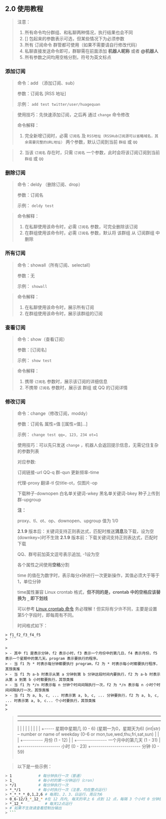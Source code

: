 ## 2.0 使用教程

> 注意：
>
> 1. 所有命令均分群组、和私聊两种情况，执行结果也会不同
> 2. [] 包起来的参数表示可选，但某些情况下为必须参数
> 3. 所有 订阅命令 群管都可使用（如果不需要请自行修改代码）
> 4. 私聊直接发送命令即可，群聊需在前面添加 **机器人昵称** 或者 **@机器人**
> 5. 所有参数之间均用空格分割，符号为英文标点

### 添加订阅

> 命令：add （添加订阅、sub）
>
> 参数：订阅名 [RSS 地址]
>
> 示例： `add test twitter/user/huagequan`

>
> 使用技巧：先快速添加订阅，之后再 通过 `change` 命令修改
>
> 命令解释：
>
> 1. 完全新增订阅时，必需 `订阅名` 及 `RSS地址（RSSHub订阅源可以省略域名，其余需要完整的URL地址）` 两个参数，默认订阅到当前 `群组` 或 `QQ`

> 2. 当该 `订阅名` 存在时，只需 `订阅名` 一个参数，此时会将该订阅订阅到当前 `群组` 或 `QQ`

### 删除订阅

> 命令：deldy （删除订阅、drop）
>
> 参数：订阅名
>
> 示例： `deldy test`

>
> 命令解释：
>
> 1. 在私聊使用该命令时，必需 `订阅名` 参数，可完全删除该订阅
> 2. 在群组使用该命令时，必需 `订阅名` 参数，默认将 该群组 从 订阅群组 中删除

### 所有订阅

> 命令：showall（所有订阅、selectall）
>
> 参数：无
>
> 示例： `showall`

>
> 命令解释：
>
> 1. 在私聊使用该命令时，展示所有订阅
> 2. 在群组使用该命令时，展示该群组的订阅

### 查看订阅

> 命令：show（查看订阅）
>
> 参数：[订阅名]
>
> 示例： `show test`

>
> 命令解释：
>
> 1. 携带 `订阅名` 参数时，展示该订阅的详细信息
> 2. 不携带 `订阅名` 参数时，展示该 群组 或 QQ 的订阅详情

### 修改订阅

> 命令：change（修改订阅，moddy）
>
> 参数：订阅名 属性=值 [[属性=值]...]
>
> 示例： `change test qq=, 123, 234 ot=1`

>
> 使用技巧：可以先只发送 `change` ，机器人会返回提示信息，无需记住复杂的参数列表
>
> 对应参数: 
>
> 订阅链接-url QQ-q 群-qun 更新频率-time 
>
> 代理-proxy 翻译-tl 仅title-ot，仅图片-op 
>
> 下载种子-downopen 白名单关键词-wkey 黑名单关键词-bkey 种子上传到群-upgroup
>  
> **注：**
>
> proxy、tl、ot、op、downopen、upgroup  值为 1/0 
>
> **2.1.9** 版本后：关键词支持正则表达式，匹配时推送**消息**及下载，设为空(downkey=)时不生效 
> **2.1.9** 版本前：下载关键词支持正则表达式，匹配时下载
>
> QQ、群号前加英文逗号表示追加, -1设为空 
>
> 各个属性之间使用**空格**分割 
>
> time 的值在为数字时，表示每分x钟进行一次更新操作，其值必须大于等于 1，单位分钟
>
> time属性兼容 Linux crontab 格式，**但不同的是，crontab 中的空格应该替换为 `_` 即下划线**
>
> 可以参考 [Linux crontab 命令](https://www.runoob.com/linux/linux-comm-crontab.html) 务必理解！但实际有少许不同，主要是设置第5个字段时，即每周有不同。
>
> 时间格式如下：
>
>  

``` 
> f1_f2_f3_f4_f5
> ```

>
> - 其中 f1 是表示分钟，f2 表示小时，f3 表示一个月份中的第几日，f4 表示月份，f5 表示一个星期中的第几天。program 表示要执行的程序。
> - 当 f1 为 * 时表示每分钟都要执行 program，f2 为 * 时表示每小时都要执行程序，其馀类推
> - 当 f1 为 a-b 时表示从第 a 分钟到第 b 分钟这段时间内要执行，f2 为 a-b 时表示从第 a 到第 b 小时都要执行，其馀类推
> - 当 f1 为 */n 时表示每 n 分钟个时间间隔执行一次，f2 为 */n 表示每 n 小时个时间间隔执行一次，其馀类推
> - 当 f1 为 a, b, c, ... 时表示第 a, b, c, ... 分钟要执行，f2 为 a, b, c, ... 时表示第 a, b, c... 个小时要执行，其馀类推
>
>  

``` 
> *    *    *    *    *
> -    -    -    -    -
> |    |    |    |    |
> |    |    |    |    +----- 星期中星期几 (0 - 6) (星期一为0，星期天为6) (int|str) – number or name of weekday (0-6 or mon,tue,wed,thu,fri,sat,sun)
> |    |    |    +---------- 月份 (1 - 12) 
> |    |    +--------------- 一个月中的第几天 (1 - 31)
> |    +-------------------- 小时 (0 - 23)
> +------------------------- 分钟 (0 - 59)
> ```

>
> 以下是一些示例：
>
>  

``` bash
> 1            # 每分钟执行一次（普通）
> 1_           # 每小时的第一分钟运行（cron）
> */1          # 每分钟执行一次
> *_*/1        # 每小时执行一次（注意，均在整点运行）
> *_*_*_*_0,1,2,6 # 每周1、2、3、日运行，周日为6
> 0_6-12/3_*_12_* #在 12 月内, 每天的早上 6 点到 12 点，每隔 3 个小时 0 分钟执行一次
> *_12_*          # 每天12点运行
> # 如果不生效请查看控制台输出
> ```


